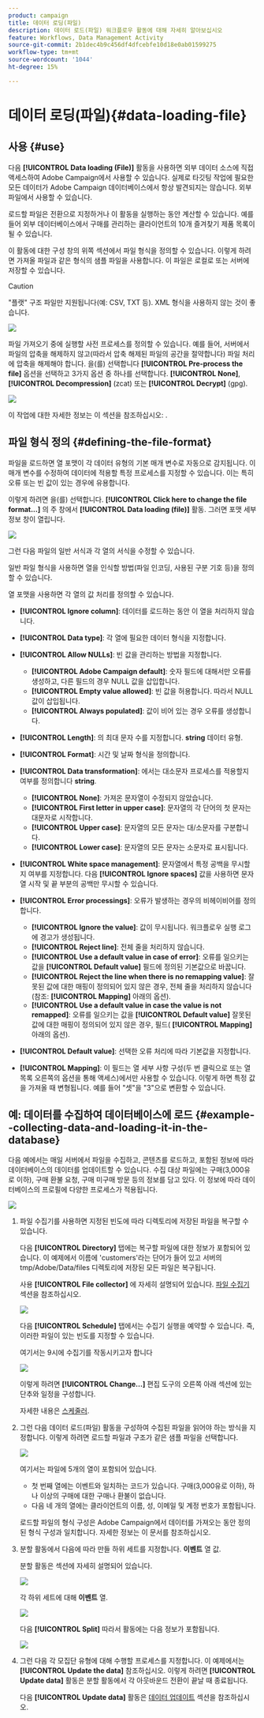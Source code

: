 ```yaml
---
product: campaign
title: 데이터 로딩(파일)
description: 데이터 로드(파일) 워크플로우 활동에 대해 자세히 알아보십시오
feature: Workflows, Data Management Activity
source-git-commit: 2b1dec4b9c456df4dfcebfe10d18e0ab01599275
workflow-type: tm+mt
source-wordcount: '1044'
ht-degree: 15%

---
```


# 데이터 로딩(파일){#data-loading-file}



## 사용 {#use}

다음 **[!UICONTROL Data loading (File)]** 활동을 사용하면 외부 데이터 소스에 직접 액세스하여 Adobe Campaign에서 사용할 수 있습니다. 실제로 타깃팅 작업에 필요한 모든 데이터가 Adobe Campaign 데이터베이스에서 항상 발견되지는 않습니다. 외부 파일에서 사용할 수 있습니다.

로드할 파일은 전환으로 지정하거나 이 활동을 실행하는 동안 계산할 수 있습니다. 예를 들어 외부 데이터베이스에서 구매를 관리하는 클라이언트의 10개 즐겨찾기 제품 목록이 될 수 있습니다.

이 활동에 대한 구성 창의 위쪽 섹션에서 파일 형식을 정의할 수 있습니다. 이렇게 하려면 가져올 파일과 같은 형식의 샘플 파일을 사용합니다. 이 파일은 로컬로 또는 서버에 저장할 수 있습니다.

>[!CAUTION]
>
>&quot;플랫&quot; 구조 파일만 지원됩니다(예: CSV, TXT 등). XML 형식을 사용하지 않는 것이 좋습니다.

![](assets/s_advuser_wf_etl_file.png)

파일 가져오기 중에 실행할 사전 프로세스를 정의할 수 있습니다. 예를 들어, 서버에서 파일의 압축을 해제하지 않고(따라서 압축 해제된 파일의 공간을 절약합니다) 파일 처리에 압축을 해제해야 합니다. 을(를) 선택합니다 **[!UICONTROL Pre-process the file]** 옵션을 선택하고 3가지 옵션 중 하나를 선택합니다. **[!UICONTROL None]**, **[!UICONTROL Decompression]** (zcat) 또는 **[!UICONTROL Decrypt]** (gpg).

![](assets/preprocessing-dataloading.png)

이 작업에 대한 자세한 정보는 이 섹션을 참조하십시오:  .

## 파일 형식 정의 {#defining-the-file-format}

파일을 로드하면 열 포맷이 각 데이터 유형의 기본 매개 변수로 자동으로 감지됩니다. 이 매개 변수를 수정하여 데이터에 적용할 특정 프로세스를 지정할 수 있습니다. 이는 특히 오류 또는 빈 값이 있는 경우에 유용합니다.

이렇게 하려면 을(를) 선택합니다. **[!UICONTROL Click here to change the file format...]** 의 주 창에서 **[!UICONTROL Data loading (file)]** 활동. 그러면 포맷 세부 정보 창이 열립니다.

![](assets/file_loading_columns_format.png)

그런 다음 파일의 일반 서식과 각 열의 서식을 수정할 수 있습니다.

일반 파일 형식을 사용하면 열을 인식할 방법(파일 인코딩, 사용된 구분 기호 등)을 정의할 수 있습니다.

열 포맷을 사용하면 각 열의 값 처리를 정의할 수 있습니다.

* **[!UICONTROL Ignore column]**: 데이터를 로드하는 동안 이 열을 처리하지 않습니다.
* **[!UICONTROL Data type]**: 각 열에 필요한 데이터 형식을 지정합니다.
* **[!UICONTROL Allow NULLs]**: 빈 값을 관리하는 방법을 지정합니다.

   * **[!UICONTROL Adobe Campaign default]**: 숫자 필드에 대해서만 오류를 생성하고, 다른 필드의 경우 NULL 값을 삽입합니다.
   * **[!UICONTROL Empty value allowed]**: 빈 값을 허용합니다. 따라서 NULL 값이 삽입됩니다.
   * **[!UICONTROL Always populated]**: 값이 비어 있는 경우 오류를 생성합니다.

* **[!UICONTROL Length]**: 의 최대 문자 수를 지정합니다. **string** 데이터 유형.
* **[!UICONTROL Format]**: 시간 및 날짜 형식을 정의합니다.
* **[!UICONTROL Data transformation]**: 에서는 대소문자 프로세스를 적용할지 여부를 정의합니다 **string**.

   * **[!UICONTROL None]**: 가져온 문자열이 수정되지 않았습니다.
   * **[!UICONTROL First letter in upper case]**: 문자열의 각 단어의 첫 문자는 대문자로 시작합니다.
   * **[!UICONTROL Upper case]**: 문자열의 모든 문자는 대/소문자를 구분합니다.
   * **[!UICONTROL Lower case]**: 문자열의 모든 문자는 소문자로 표시됩니다.

* **[!UICONTROL White space management]**: 문자열에서 특정 공백을 무시할지 여부를 지정합니다. 다음 **[!UICONTROL Ignore spaces]** 값을 사용하면 문자열 시작 및 끝 부분의 공백만 무시할 수 있습니다.
* **[!UICONTROL Error processings]**: 오류가 발생하는 경우의 비헤이비어를 정의합니다.

   * **[!UICONTROL Ignore the value]**: 값이 무시됩니다. 워크플로우 실행 로그에 경고가 생성됩니다.
   * **[!UICONTROL Reject line]**: 전체 줄을 처리하지 않습니다.
   * **[!UICONTROL Use a default value in case of error]**: 오류를 일으키는 값을 **[!UICONTROL Default value]** 필드에 정의된 기본값으로 바꿉니다.
   * **[!UICONTROL Reject the line when there is no remapping value]**: 잘못된 값에 대한 매핑이 정의되어 있지 않은 경우, 전체 줄을 처리하지 않습니다(참조: **[!UICONTROL Mapping]** 아래의 옵션).
   * **[!UICONTROL Use a default value in case the value is not remapped]**: 오류를 일으키는 값을 **[!UICONTROL Default value]** 잘못된 값에 대한 매핑이 정의되어 있지 않은 경우, 필드( **[!UICONTROL Mapping]** 아래의 옵션).

* **[!UICONTROL Default value]**: 선택한 오류 처리에 따라 기본값을 지정합니다.
* **[!UICONTROL Mapping]**: 이 필드는 열 세부 사항 구성(두 번 클릭으로 또는 열 목록 오른쪽의 옵션을 통해 액세스)에서만 사용할 수 있습니다. 이렇게 하면 특정 값을 가져올 때 변형됩니다. 예를 들어 &quot;셋&quot;을 &quot;3&quot;으로 변환할 수 있습니다.

## 예: 데이터를 수집하여 데이터베이스에 로드 {#example--collecting-data-and-loading-it-in-the-database}

다음 예에서는 매일 서버에서 파일을 수집하고, 콘텐츠를 로드하고, 포함된 정보에 따라 데이터베이스의 데이터를 업데이트할 수 있습니다. 수집 대상 파일에는 구매(3,000유로 이하), 구매 환불 요청, 구매 미구매 방문 등의 정보를 담고 있다. 이 정보에 따라 데이터베이스의 프로필에 다양한 프로세스가 적용됩니다.

![](assets/s_advuser_load_file_sample_0.png)

1. 파일 수집기를 사용하면 지정된 빈도에 따라 디렉토리에 저장된 파일을 복구할 수 있습니다.

   다음 **[!UICONTROL Directory]** 탭에는 복구할 파일에 대한 정보가 포함되어 있습니다. 이 예제에서 이름에 &#39;customers&#39;라는 단어가 들어 있고 서버의 tmp/Adobe/Data/files 디렉토리에 저장된 모든 파일은 복구됩니다.

   사용 **[!UICONTROL File collector]** 에 자세히 설명되어 있습니다. [파일 수집기](file-collector.md) 섹션을 참조하십시오.

   ![](assets/s_advuser_load_file_sample_1.png)

   다음 **[!UICONTROL Schedule]** 탭에서는 수집기 실행을 예약할 수 있습니다. 즉, 이러한 파일이 있는 빈도를 지정할 수 있습니다.

   여기서는 9시에 수집기를 작동시키고자 합니다

   ![](assets/s_advuser_load_file_sample_2.png)

   이렇게 하려면 **[!UICONTROL Change...]** 편집 도구의 오른쪽 아래 섹션에 있는 단추와 일정을 구성합니다.

   자세한 내용은 [스케줄러](scheduler.md).

1. 그런 다음 데이터 로드(파일) 활동을 구성하여 수집된 파일을 읽어야 하는 방식을 지정합니다. 이렇게 하려면 로드할 파일과 구조가 같은 샘플 파일을 선택합니다.

   ![](assets/s_advuser_load_file_sample_3.png)

   여기서는 파일에 5개의 열이 포함되어 있습니다.

   * 첫 번째 열에는 이벤트와 일치하는 코드가 있습니다. 구매(3,000유로 이하), 하나 이상의 구매에 대한 구매나 환불이 없습니다.
   * 다음 네 개의 열에는 클라이언트의 이름, 성, 이메일 및 계정 번호가 포함됩니다.

   로드할 파일의 형식 구성은 Adobe Campaign에서 데이터를 가져오는 동안 정의된 형식 구성과 일치합니다. 자세한 정보는 이 문서를 참조하십시오.

1. 분할 활동에서 다음에 따라 만들 하위 세트를 지정합니다. **이벤트** 열 값.

   분할 활동은 섹션에 자세히 설명되어 있습니다.

   ![](assets/s_advuser_load_file_sample_4.png)

   각 하위 세트에 대해 **이벤트** 열.

   ![](assets/s_advuser_load_file_sample_5.png)

   다음 **[!UICONTROL Split]** 따라서 활동에는 다음 정보가 포함됩니다.

   ![](assets/s_advuser_load_file_sample_6.png)

1. 그런 다음 각 모집단 유형에 대해 수행할 프로세스를 지정합니다. 이 예제에서는 **[!UICONTROL Update the data]** 참조하십시오. 이렇게 하려면 **[!UICONTROL Update data]** 활동은 분할 활동에서 각 아웃바운드 전환이 끝날 때 종료됩니다.

   다음 **[!UICONTROL Update data]** 활동은 [데이터 업데이트](update-data.md) 섹션을 참조하십시오.

